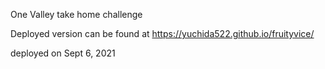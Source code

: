 One Valley take home challenge

Deployed version can be found at https://yuchida522.github.io/fruityvice/

deployed on Sept 6, 2021